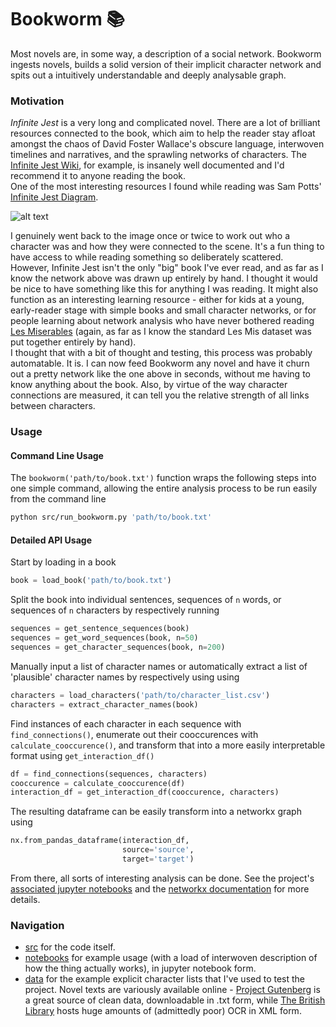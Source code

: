 # Bookworm :books:
Most novels are, in some way, a description of a social network. Bookworm ingests novels, builds a solid version of their implicit character network and spits out a intuitively understandable and deeply analysable graph.

### Motivation
_Infinite Jest_ is a very long and complicated novel. There are a lot of brilliant resources connected to the book, which aim to help the reader stay afloat amongst the chaos of David Foster Wallace's obscure language, interwoven timelines and narratives, and the sprawling networks of characters. The [Infinite Jest Wiki](http://infinitejest.wallacewiki.com/david-foster-wallace/index.php?title=Infinite_Jest_Page_by_Page), for example, is insanely well documented and I'd recommend it to anyone reading the book.  
One of the most interesting resources I found while reading was Sam Potts' [Infinite Jest Diagram](http://www.sampottsinc.com/ij/).  

![alt text](https://a.fastcompany.net/upload/IJ_Diagram-Huge-A.jpg "IJmap")

I genuinely went back to the image once or twice to work out who a character was and how they were connected to the scene. It's a fun thing to have access to while reading something so deliberately scattered.  
However, Infinite Jest isn't the only "big" book I've ever read, and as far as I know the network above was drawn up entirely by hand. I thought it would be nice to have something like this for anything I was reading. It might also function as an interesting learning resource - either for kids at a young, early-reader stage with simple books and small character networks, or for people learning about network analysis who have never bothered reading [Les Miserables](https://bl.ocks.org/mbostock/4062045) (again, as far as I know the standard Les Mis dataset was put together entirely by hand).  
I thought that with a bit of thought and testing, this process was probably automatable. It is. I can now feed Bookworm any novel and have it churn out a pretty network like the one above in seconds, without me having to know anything about the book. Also, by virtue of the way character connections are measured, it can tell you the relative strength of all links between characters.

### Usage
#### Command Line Usage
The `bookworm('path/to/book.txt')` function wraps the following steps into one simple command, allowing the entire analysis process to be run easily from the command line
```bash
python src/run_bookworm.py 'path/to/book.txt'
```

#### Detailed API Usage
Start by loading in a book
```python
book = load_book('path/to/book.txt')
```
Split the book into individual sentences, sequences of `n` words, or sequences of `n` characters by respectively running
```python
sequences = get_sentence_sequences(book)
sequences = get_word_sequences(book, n=50)
sequences = get_character_sequences(book, n=200)
```
Manually input a list of character names or automatically extract a list of 'plausible' character names by respectively using
 using
```python
characters = load_characters('path/to/character_list.csv')
characters = extract_character_names(book)
```
Find instances of each character in each sequence with `find_connections()`, enumerate out their cooccurences with `calculate_cooccurence()`, and transform that into a more easily interpretable format using `get_interaction_df()`
```python
df = find_connections(sequences, characters)
cooccurence = calculate_cooccurence(df)
interaction_df = get_interaction_df(cooccurence, characters)
```
The resulting dataframe can be easily transform into a networkx graph using
```python
nx.from_pandas_dataframe(interaction_df,
                         source='source',
                         target='target')
```
From there, all sorts of interesting analysis can be done. See the project's [associated jupyter notebooks](notebooks) and the [networkx documentation](https://networkx.github.io/documentation/stable/index.html) for more details.

### Navigation
- [src](src) for the code itself.
- [notebooks](notebooks) for example usage (with a load of interwoven description of how the thing actually works), in jupyter notebook form.
- [data](data) for the example explicit character lists that I've used to test the project. Novel texts are variously available online - [Project Gutenberg](https://www.gutenberg.org/browse/scores/top#books-last30) is a great source of clean data, downloadable in .txt form, while [The British Library](https://data.bl.uk/digbks/) hosts huge amounts of (admittedly poor) OCR in XML form.
